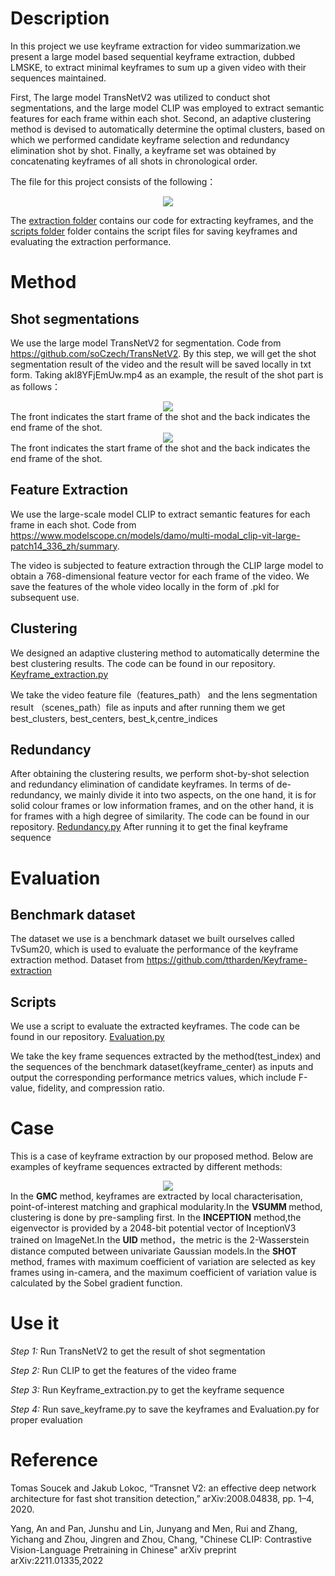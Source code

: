 # Description

In this project we use keyframe extraction  for video summarization.we present a large model based sequential keyframe extraction, dubbed LMSKE, to extract minimal keyframes to sum up a given video with their sequences maintained. 

First, The large model TransNetV2 was utilized to conduct shot segmentations, and the large model CLIP was employed to extract semantic features for each frame within each shot. Second, an adaptive clustering method is devised to automatically determine the optimal clusters, based on which we performed candidate keyframe selection and redundancy elimination shot by shot. Finally, a keyframe set was obtained by concatenating keyframes of all shots in chronological order.

The file for this project consists of the following：
<div align=center>
<img src="https://github.com/ttharden/Keyframe-Extraction-for-video-summarization/blob/main/images/file_2.png" > 
</div>

The [extraction folder](/src/extraction) contains our code for extracting keyframes, and the [scripts  folder](/src/scripts) folder contains the script files for saving keyframes and evaluating the extraction performance.


# Method
## Shot segmentations
We use the large model TransNetV2 for segmentation. Code from https://github.com/soCzech/TransNetV2. By this step, we will get the shot segmentation result of the video and the result will be saved locally in txt form. Taking akI8YFjEmUw.mp4 as an example, the result of the shot part is as follows：
<div align=center>
<img src="https://github.com/ttharden/Keyframe-Extraction-for-video-summarization/blob/main/images/shot.png" > 
</div>
The front indicates the start frame of the shot and the back indicates the end frame of the shot.
<div align=center>
<img src="https://github.com/ttharden/Keyframe-Extraction-for-video-summarization/blob/main/images/shot_info.png" > 
</div>
The front indicates the start frame of the shot and the back indicates the end frame of the shot.

## Feature Extraction
We use the large-scale model CLIP to extract semantic features for each frame in each shot. Code from https://www.modelscope.cn/models/damo/multi-modal_clip-vit-large-patch14_336_zh/summary. 

The video is subjected to feature extraction through the CLIP large model to obtain a 768-dimensional feature vector for each frame of the video. We save the features of the whole video locally in the form of .pkl for subsequent use.
## Clustering
We designed an adaptive clustering method to automatically determine the best clustering results. The code can be found in our repository. [Keyframe_extraction.py](src/extraction/Keyframe_extraction.py) 

We take the video feature file（features_path） and the lens segmentation result （scenes_path）file as inputs and after running them we get best_clusters, best_centers, best_k,centre_indices 
## Redundancy
After obtaining the clustering results, we perform shot-by-shot selection and redundancy elimination of candidate keyframes. In terms of de-redundancy, we mainly divide it into two aspects, on the one hand, it is for solid colour frames or low information frames, and on the other hand, it is for frames with a high degree of similarity. The code can be found in our repository. [Redundancy.py](src/extraction/Redundancy.py)  After running it to get the final keyframe sequence

# Evaluation
## Benchmark dataset
The dataset we use is a benchmark dataset we built ourselves called TvSum20, which is used to evaluate the performance of the keyframe extraction method. Dataset from https://github.com/ttharden/Keyframe-extraction
## Scripts
We use a script to evaluate the extracted keyframes. The code can be found in our repository. [Evaluation.py](src/extraction/Evaluation.py)  

We take the key frame sequences extracted by the method(test_index) and the sequences of the benchmark dataset(keyframe_center) as inputs and output the corresponding performance metrics values, which include F-value, fidelity, and compression ratio.

# Case
This is a case of keyframe extraction by our proposed method. Below are examples of keyframe sequences extracted by different methods:
<div align=center>
<img src="https://github.com/ttharden/Keyframe-Extraction-for-video-summarization/blob/main/images/CASE3.png" > 
</div>
In the <b>GMC</b> method, keyframes are extracted by local characterisation, point-of-interest matching and graphical modularity.In the <b>VSUMM </b> method, clustering is done by pre-sampling first. In the <b>INCEPTION</b> method,the eigenvector is provided by a 2048-bit potential vector of InceptionV3 trained on ImageNet.In the <b>UID</b> method，the metric is the 2-Wasserstein distance computed between univariate Gaussian models.In the <b>SHOT</b> method, frames with maximum coefficient of variation are selected as key frames using in-camera, and the maximum coefficient of variation value is calculated by the Sobel gradient function.



# Use it 
_Step 1:_ Run TransNetV2 to get the result of shot segmentation


_Step 2:_ Run CLIP to get the features of the video frame


_Step 3:_ Run Keyframe_extraction.py to get the keyframe sequence


_Step 4:_ Run save_keyframe.py to save the keyframes and Evaluation.py for proper evaluation



# Reference
Tomas Soucek and Jakub Lokoc, “Transnet V2: an effective deep network architecture for fast shot transition detection,” arXiv:2008.04838, pp. 1–4, 2020.

Yang, An and Pan, Junshu and Lin, Junyang and Men, Rui and Zhang, Yichang and Zhou, Jingren and Zhou, Chang, "Chinese CLIP: Contrastive Vision-Language Pretraining in Chinese" arXiv preprint arXiv:2211.01335,2022




